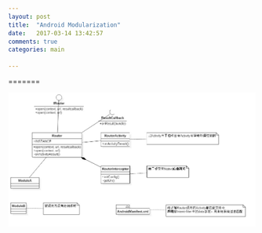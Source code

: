 ```yaml
---
layout: post
title:  "Android Modularization"
date:   2017-03-14 13:42:57
comments: true
categories: main

---
```

=======

![类图](https://raw.githubusercontent.com/dreamhb/dreamhb.github.io/master/images/RouterUML.jpg)

